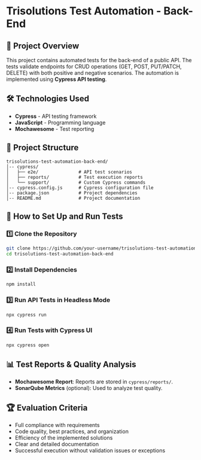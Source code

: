# Trisolutions Test Automation - Back-End

## 📌 Project Overview
This project contains automated tests for the back-end of a public API. The tests validate endpoints for CRUD operations (GET, POST, PUT/PATCH, DELETE) with both positive and negative scenarios. The automation is implemented using **Cypress API testing**.

## 🛠️ Technologies Used
- **Cypress** - API testing framework
- **JavaScript** - Programming language
- **Mochawesome** - Test reporting

## 📂 Project Structure
```
trisolutions-test-automation-back-end/
│-- cypress/
│   ├── e2e/               # API test scenarios
│   ├── reports/           # Test execution reports
│   └── support/           # Custom Cypress commands
│-- cypress.config.js      # Cypress configuration file
│-- package.json           # Project dependencies
│-- README.md              # Project documentation
```

## 🚀 How to Set Up and Run Tests
### 1️⃣ Clone the Repository
```sh
git clone https://github.com/your-username/trisolutions-test-automation-back-end.git
cd trisolutions-test-automation-back-end
```

### 2️⃣ Install Dependencies
```sh
npm install
```

### 3️⃣ Run API Tests in Headless Mode
```sh
npx cypress run
```

### 4️⃣ Run Tests with Cypress UI
```sh
npx cypress open
```

## 📊 Test Reports & Quality Analysis
- **Mochawesome Report**: Reports are stored in `cypress/reports/`.
- **SonarQube Metrics** (optional): Used to analyze test quality.

## 🏆 Evaluation Criteria
- Full compliance with requirements
- Code quality, best practices, and organization
- Efficiency of the implemented solutions
- Clear and detailed documentation
- Successful execution without validation issues or exceptions

